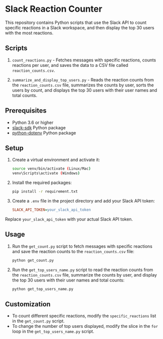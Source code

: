 # Slack Reaction Counter

This repository contains Python scripts that use the Slack API to count specific reactions in a Slack workspace, and then display the top 30 users with the most reactions.

## Scripts

1. `count_reactions.py` - Fetches messages with specific reactions, counts reactions per user, and saves the data to a CSV file called `reaction_counts.csv`.

2. `summarize_and_display_top_users.py` - Reads the reaction counts from the `reaction_counts.csv` file, summarizes the counts by user, sorts the users by count, and displays the top 30 users with their user names and total counts.

## Prerequisites

- Python 3.6 or higher
- [slack-sdk](https://pypi.org/project/slack-sdk/) Python package
- [python-dotenv](https://pypi.org/project/python-dotenv/) Python package

## Setup

1. Create a virtual environment and activate it:

   ```bash
   source venv/bin/activate (Linux/Mac)
   venv\Scripts\activate (Windows)
   ```

2. Install the required packages:

   ```bash
   pip install -r requirement.txt
   ```

3. Create a `.env` file in the project directory and add your Slack API token:

   ```ini
   SLACK_API_TOKEN=your_slack_api_token
   ```

Replace `your_slack_api_token` with your actual Slack API token.

## Usage

1. Run the `get_count.py` script to fetch messages with specific reactions and save the reaction counts to the `reaction_counts.csv` file:

   ```bash
   python get_count.py
   ```

2. Run the `get_top_users_name.py` script to read the reaction counts from the `reaction_counts.csv` file, summarize the counts by user, and display the top 30 users with their user names and total counts:

   ```bash
   python get_top_users_name.py
   ```

## Customization

- To count different specific reactions, modify the `specific_reactions` list in the `get_count.py` script.
- To change the number of top users displayed, modify the slice in the `for` loop in the `get_top_users_name.py` script.
